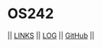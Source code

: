 # OS242

|| [LINKS](LINKS/) || [LOG](TXT/mylog.txt) || [GitHub](https://github.com/Andrew4Coding/os242) ||
